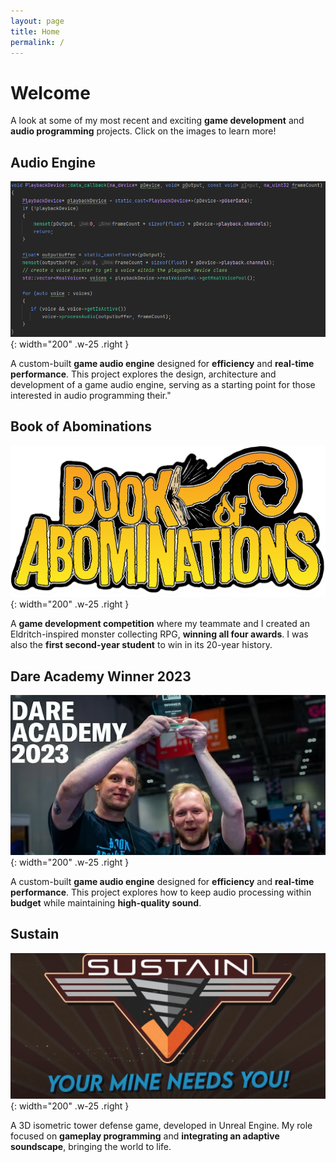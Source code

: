 ```yaml
---
layout: page
title: Home
permalink: /
---
```

# Welcome

A look at some of my most recent and exciting **game development** and **audio programming** projects. Click on the images to learn more!

## Audio Engine

[![maginengine](/assets/img/landing/MaginenginePlaceHolder.png)](https://janhuss.github.io/posts/Building-an-Audio-Engine/){: width="200" .w-25 .right }

A custom-built **game audio engine** designed for **efficiency** and **real-time performance**. This project explores the design, 
architecture and development of a game audio engine, serving as a starting point for those interested in audio programming their."

## Book of Abominations

[![boa](/assets/img/landing/BoALogo.png)](https://store.steampowered.com/app/3291120/Book_of_Abominations/){: width="200" .w-25 .right }

A **game development competition** where my teammate and I created an Eldritch-inspired monster 
collecting RPG, **winning all four awards**. I was also the **first second-year student** to win 
in its 20-year history.

## Dare Academy Winner 2023

[![dare](/assets/img/landing/dare.png)](https://janhuss.github.io/posts/Dare-Academy-2023/){: width="200" .w-25 .right }

A custom-built **game audio engine** designed for **efficiency** and **real-time performance**. 
This project explores how to keep audio processing within **budget** while maintaining 
**high-quality sound**.

## Sustain

[![Sustain](/assets/img/landing/Sustain.png)](https://janhuss.github.io/posts/Sustain/){: width="200" .w-25 .right }

A 3D isometric tower defense game, developed in Unreal Engine. My role focused on **gameplay 
programming** and **integrating an adaptive soundscape**, bringing the world to life.
